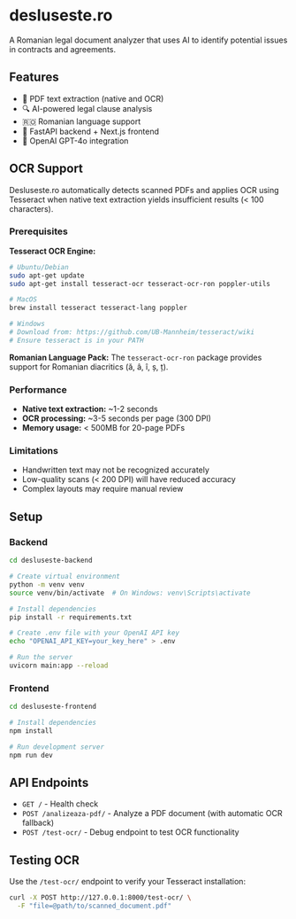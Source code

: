 # desluseste.ro

A Romanian legal document analyzer that uses AI to identify potential issues in contracts and agreements.

## Features

- 📄 PDF text extraction (native and OCR)
- 🔍 AI-powered legal clause analysis
- 🇷🇴 Romanian language support
- 🚀 FastAPI backend + Next.js frontend
- 🤖 OpenAI GPT-4o integration

## OCR Support

Desluseste.ro automatically detects scanned PDFs and applies OCR using Tesseract when native text extraction yields insufficient results (< 100 characters).

### Prerequisites

**Tesseract OCR Engine:**
```bash
# Ubuntu/Debian
sudo apt-get update
sudo apt-get install tesseract-ocr tesseract-ocr-ron poppler-utils

# MacOS
brew install tesseract tesseract-lang poppler

# Windows
# Download from: https://github.com/UB-Mannheim/tesseract/wiki
# Ensure tesseract is in your PATH
```

**Romanian Language Pack:**
The `tesseract-ocr-ron` package provides support for Romanian diacritics (ă, â, î, ș, ț).

### Performance

- **Native text extraction:** ~1-2 seconds
- **OCR processing:** ~3-5 seconds per page (300 DPI)
- **Memory usage:** < 500MB for 20-page PDFs

### Limitations

- Handwritten text may not be recognized accurately
- Low-quality scans (< 200 DPI) will have reduced accuracy
- Complex layouts may require manual review

## Setup

### Backend

```bash
cd desluseste-backend

# Create virtual environment
python -m venv venv
source venv/bin/activate  # On Windows: venv\Scripts\activate

# Install dependencies
pip install -r requirements.txt

# Create .env file with your OpenAI API key
echo "OPENAI_API_KEY=your_key_here" > .env

# Run the server
uvicorn main:app --reload
```

### Frontend

```bash
cd desluseste-frontend

# Install dependencies
npm install

# Run development server
npm run dev
```

## API Endpoints

- `GET /` - Health check
- `POST /analizeaza-pdf/` - Analyze a PDF document (with automatic OCR fallback)
- `POST /test-ocr/` - Debug endpoint to test OCR functionality

## Testing OCR

Use the `/test-ocr/` endpoint to verify your Tesseract installation:

```bash
curl -X POST http://127.0.0.1:8000/test-ocr/ \
  -F "file=@path/to/scanned_document.pdf"
```